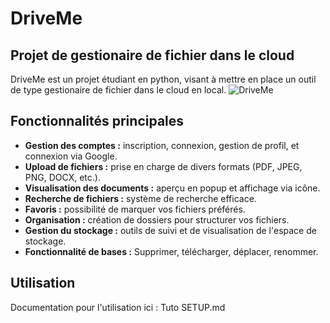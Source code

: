 # DriveMe

## Projet de gestionaire de fichier dans le cloud
DriveMe est un projet étudiant en python, visant à mettre en place un outil de type gestionaire de fichier dans le cloud en local.
![DriveMe](https://github.com/user-attachments/assets/f53269a5-1ca4-4df1-9f50-21992722a0a3)

## Fonctionnalités principales
- **Gestion des comptes :** inscription, connexion, gestion de profil, et connexion via Google.
- **Upload de fichiers :** prise en charge de divers formats (PDF, JPEG, PNG, DOCX, etc.).
- **Visualisation des documents :** aperçu en popup et affichage via icône.
- **Recherche de fichiers :** système de recherche efficace.
- **Favoris :** possibilité de marquer vos fichiers préférés.
- **Organisation :** création de dossiers pour structurer vos fichiers.
- **Gestion du stockage :** outils de suivi et de visualisation de l'espace de stockage.
- **Fonctionnalité de bases :** Supprimer, télécharger, déplacer, renommer.

## Utilisation
Documentation pour l'utilisation ici : Tuto SETUP.md




